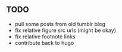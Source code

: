 TODO
----

- pull some posts from old tumblr blog
- fix relative figure src urls (might be okay)
- fix relative footnote links
- contribute back to hugo
